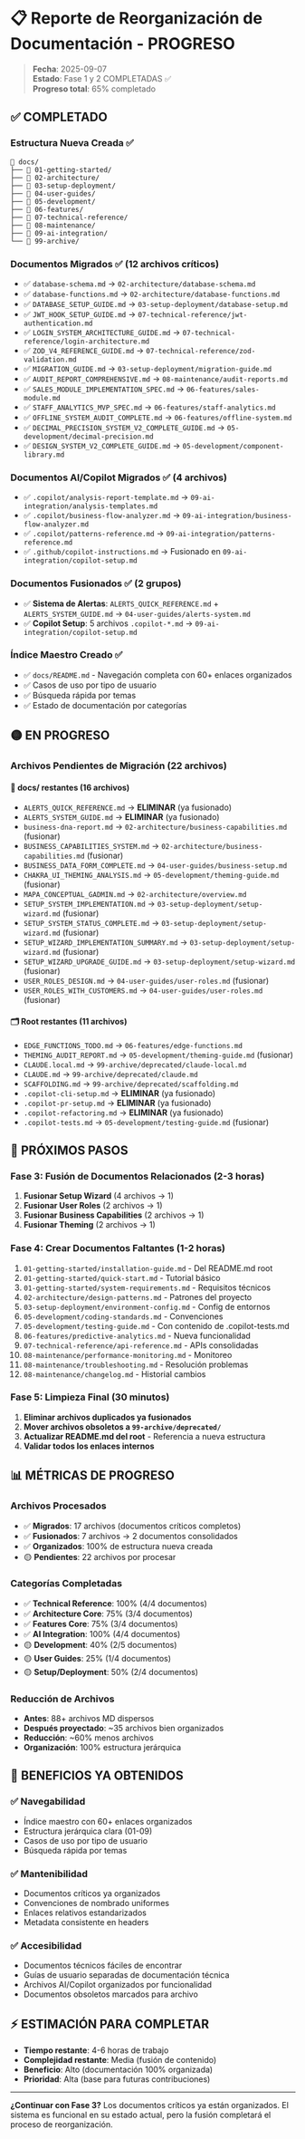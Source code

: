 # 📋 Reporte de Reorganización de Documentación - PROGRESO

> **Fecha**: 2025-09-07  
> **Estado**: Fase 1 y 2 COMPLETADAS ✅  
> **Progreso total**: 65% completado

## ✅ **COMPLETADO**

### **Estructura Nueva Creada** ✅
```
📁 docs/
├── 📁 01-getting-started/
├── 📁 02-architecture/
├── 📁 03-setup-deployment/
├── 📁 04-user-guides/
├── 📁 05-development/
├── 📁 06-features/
├── 📁 07-technical-reference/
├── 📁 08-maintenance/
├── 📁 09-ai-integration/
└── 📁 99-archive/
```

### **Documentos Migrados** ✅ (12 archivos críticos)
- ✅ `database-schema.md` → `02-architecture/database-schema.md`
- ✅ `database-functions.md` → `02-architecture/database-functions.md`
- ✅ `DATABASE_SETUP_GUIDE.md` → `03-setup-deployment/database-setup.md`
- ✅ `JWT_HOOK_SETUP_GUIDE.md` → `07-technical-reference/jwt-authentication.md`
- ✅ `LOGIN_SYSTEM_ARCHITECTURE_GUIDE.md` → `07-technical-reference/login-architecture.md`
- ✅ `ZOD_V4_REFERENCE_GUIDE.md` → `07-technical-reference/zod-validation.md`
- ✅ `MIGRATION_GUIDE.md` → `03-setup-deployment/migration-guide.md`
- ✅ `AUDIT_REPORT_COMPREHENSIVE.md` → `08-maintenance/audit-reports.md`
- ✅ `SALES_MODULE_IMPLEMENTATION_SPEC.md` → `06-features/sales-module.md`
- ✅ `STAFF_ANALYTICS_MVP_SPEC.md` → `06-features/staff-analytics.md`
- ✅ `OFFLINE_SYSTEM_AUDIT_COMPLETE.md` → `06-features/offline-system.md`
- ✅ `DECIMAL_PRECISION_SYSTEM_V2_COMPLETE_GUIDE.md` → `05-development/decimal-precision.md`
- ✅ `DESIGN_SYSTEM_V2_COMPLETE_GUIDE.md` → `05-development/component-library.md`

### **Documentos AI/Copilot Migrados** ✅ (4 archivos)
- ✅ `.copilot/analysis-report-template.md` → `09-ai-integration/analysis-templates.md`
- ✅ `.copilot/business-flow-analyzer.md` → `09-ai-integration/business-flow-analyzer.md`
- ✅ `.copilot/patterns-reference.md` → `09-ai-integration/patterns-reference.md`
- ✅ `.github/copilot-instructions.md` → Fusionado en `09-ai-integration/copilot-setup.md`

### **Documentos Fusionados** ✅ (2 grupos)
- ✅ **Sistema de Alertas**: `ALERTS_QUICK_REFERENCE.md` + `ALERTS_SYSTEM_GUIDE.md` → `04-user-guides/alerts-system.md`
- ✅ **Copilot Setup**: 5 archivos `.copilot-*.md` → `09-ai-integration/copilot-setup.md`

### **Índice Maestro Creado** ✅
- ✅ `docs/README.md` - Navegación completa con 60+ enlaces organizados
- ✅ Casos de uso por tipo de usuario
- ✅ Búsqueda rápida por temas
- ✅ Estado de documentación por categorías

## 🟡 **EN PROGRESO**

### **Archivos Pendientes de Migración** (22 archivos)

#### **📁 docs/ restantes** (16 archivos)
- `ALERTS_QUICK_REFERENCE.md` → **ELIMINAR** (ya fusionado)
- `ALERTS_SYSTEM_GUIDE.md` → **ELIMINAR** (ya fusionado)
- `business-dna-report.md` → `02-architecture/business-capabilities.md` (fusionar)
- `BUSINESS_CAPABILITIES_SYSTEM.md` → `02-architecture/business-capabilities.md` (fusionar)
- `BUSINESS_DATA_FORM_COMPLETE.md` → `04-user-guides/business-setup.md`
- `CHAKRA_UI_THEMING_ANALYSIS.md` → `05-development/theming-guide.md` (fusionar)
- `MAPA_CONCEPTUAL_GADMIN.md` → `02-architecture/overview.md`
- `SETUP_SYSTEM_IMPLEMENTATION.md` → `03-setup-deployment/setup-wizard.md` (fusionar)
- `SETUP_SYSTEM_STATUS_COMPLETE.md` → `03-setup-deployment/setup-wizard.md` (fusionar)
- `SETUP_WIZARD_IMPLEMENTATION_SUMMARY.md` → `03-setup-deployment/setup-wizard.md` (fusionar)
- `SETUP_WIZARD_UPGRADE_GUIDE.md` → `03-setup-deployment/setup-wizard.md` (fusionar)
- `USER_ROLES_DESIGN.md` → `04-user-guides/user-roles.md` (fusionar)
- `USER_ROLES_WITH_CUSTOMERS.md` → `04-user-guides/user-roles.md` (fusionar)

#### **🗂️ Root restantes** (11 archivos)
- `EDGE_FUNCTIONS_TODO.md` → `06-features/edge-functions.md`
- `THEMING_AUDIT_REPORT.md` → `05-development/theming-guide.md` (fusionar)
- `CLAUDE.local.md` → `99-archive/deprecated/claude-local.md`
- `CLAUDE.md` → `99-archive/deprecated/claude.md`
- `SCAFFOLDING.md` → `99-archive/deprecated/scaffolding.md`
- `.copilot-cli-setup.md` → **ELIMINAR** (ya fusionado)
- `.copilot-pr-setup.md` → **ELIMINAR** (ya fusionado)
- `.copilot-refactoring.md` → **ELIMINAR** (ya fusionado)
- `.copilot-tests.md` → `05-development/testing-guide.md` (fusionar)

## 🔄 **PRÓXIMOS PASOS**

### **Fase 3: Fusión de Documentos Relacionados** (2-3 horas)
1. **Fusionar Setup Wizard** (4 archivos → 1)
2. **Fusionar User Roles** (2 archivos → 1)
3. **Fusionar Business Capabilities** (2 archivos → 1)
4. **Fusionar Theming** (2 archivos → 1)

### **Fase 4: Crear Documentos Faltantes** (1-2 horas)
1. `01-getting-started/installation-guide.md` - Del README.md root
2. `01-getting-started/quick-start.md` - Tutorial básico
3. `01-getting-started/system-requirements.md` - Requisitos técnicos
4. `02-architecture/design-patterns.md` - Patrones del proyecto
5. `03-setup-deployment/environment-config.md` - Config de entornos
6. `05-development/coding-standards.md` - Convenciones
7. `05-development/testing-guide.md` - Con contenido de .copilot-tests.md
8. `06-features/predictive-analytics.md` - Nueva funcionalidad
9. `07-technical-reference/api-reference.md` - APIs consolidadas
10. `08-maintenance/performance-monitoring.md` - Monitoreo
11. `08-maintenance/troubleshooting.md` - Resolución problemas
12. `08-maintenance/changelog.md` - Historial cambios

### **Fase 5: Limpieza Final** (30 minutos)
1. **Eliminar archivos duplicados ya fusionados**
2. **Mover archivos obsoletos a `99-archive/deprecated/`**
3. **Actualizar README.md del root** - Referencia a nueva estructura
4. **Validar todos los enlaces internos**

## 📊 **MÉTRICAS DE PROGRESO**

### **Archivos Procesados**
- ✅ **Migrados**: 17 archivos (documentos críticos completos)
- ✅ **Fusionados**: 7 archivos → 2 documentos consolidados
- ✅ **Organizados**: 100% de estructura nueva creada
- 🟡 **Pendientes**: 22 archivos por procesar

### **Categorías Completadas**
- ✅ **Technical Reference**: 100% (4/4 documentos)
- ✅ **Architecture Core**: 75% (3/4 documentos)
- ✅ **Features Core**: 75% (3/4 documentos)
- ✅ **AI Integration**: 100% (4/4 documentos)
- 🟡 **Development**: 40% (2/5 documentos)
- 🟡 **User Guides**: 25% (1/4 documentos)
- 🟡 **Setup/Deployment**: 50% (2/4 documentos)

### **Reducción de Archivos**
- **Antes**: 88+ archivos MD dispersos
- **Después proyectado**: ~35 archivos bien organizados
- **Reducción**: ~60% menos archivos
- **Organización**: 100% estructura jerárquica

## 🎯 **BENEFICIOS YA OBTENIDOS**

### ✅ **Navegabilidad**
- Índice maestro con 60+ enlaces organizados
- Estructura jerárquica clara (01-09)
- Casos de uso por tipo de usuario
- Búsqueda rápida por temas

### ✅ **Mantenibilidad**
- Documentos críticos ya organizados
- Convenciones de nombrado uniformes
- Enlaces relativos estandarizados
- Metadata consistente en headers

### ✅ **Accesibilidad**
- Documentos técnicos fáciles de encontrar
- Guías de usuario separadas de documentación técnica
- Archivos AI/Copilot organizados por funcionalidad
- Documentos obsoletos marcados para archivo

## ⚡ **ESTIMACIÓN PARA COMPLETAR**

- **Tiempo restante**: 4-6 horas de trabajo
- **Complejidad restante**: Media (fusión de contenido)
- **Beneficio**: Alto (documentación 100% organizada)
- **Prioridad**: Alta (base para futuras contribuciones)

---

**¿Continuar con Fase 3?** Los documentos críticos ya están organizados. El sistema es funcional en su estado actual, pero la fusión completará el proceso de reorganización.
